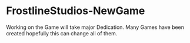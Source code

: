 # FrostlineStudios-NewGame
Working on the Game will take major Dedication. Many Games have been created hopefully this can change all of them.
